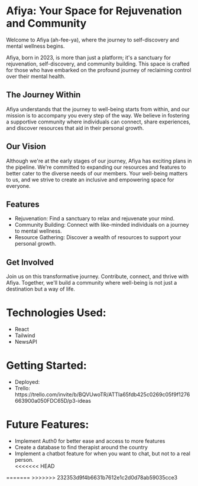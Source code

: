 <h1>Afiya: Your Space for Rejuvenation and Community</h1>

Welcome to Afiya (ah-fee-ya), where the journey to self-discovery and mental wellness begins.

Afiya, born in 2023, is more than just a platform; it's a sanctuary for rejuvenation, self-discovery, and community building. This space is crafted for those who have embarked on the profound journey of reclaiming control over their mental health.

<h2>The Journey Within</h2>

Afiya understands that the journey to well-being starts from within, and our mission is to accompany you every step of the way. We believe in fostering a supportive community where individuals can connect, share experiences, and discover resources that aid in their personal growth.

<h2>Our Vision</h2>

Although we're at the early stages of our journey, Afiya has exciting plans in the pipeline. We're committed to expanding our resources and features to better cater to the diverse needs of our members. Your well-being matters to us, and we strive to create an inclusive and empowering space for everyone.

<h2>Features</h2>
<ul>
<li>Rejuvenation: Find a sanctuary to relax and rejuvenate your mind.</li>
<li>Community Building: Connect with like-minded individuals on a journey to mental wellness.</li>
<li>Resource Gathering: Discover a wealth of resources to support your personal growth.</li>
</ul>

<h2>Get Involved</h2>

Join us on this transformative journey. Contribute, connect, and thrive with Afiya. Together, we'll build a community where well-being is not just a destination but a way of life.

<h1>Technologies Used:</h1>
<ul>
<li>React</li>
<li>Tailwind</li>
<li>NewsAPI</li>
</ul>

<h1>Getting Started:</h1>
<ul>
<li>Deployed:</li>
<li>Trello: https://trello.com/invite/b/BQVUwoTR/ATTIa65fdb425c0269c05f9f1276663900a050FDC65D/p3-ideas</li>
</ul>

<h1>Future Features:</h1>
<ul>
<li>Implement Auth0 for better ease and access to more features</li>
<li>Create a database to find therapist around the country</li>
<li>Implement a chatbot feature for when you want to chat, but not to a real person.</li>
<<<<<<< HEAD
</ul>
=======
</ul>
>>>>>>> 232353d9f4b6631b7612e1c2d0d78ab59035cce3

